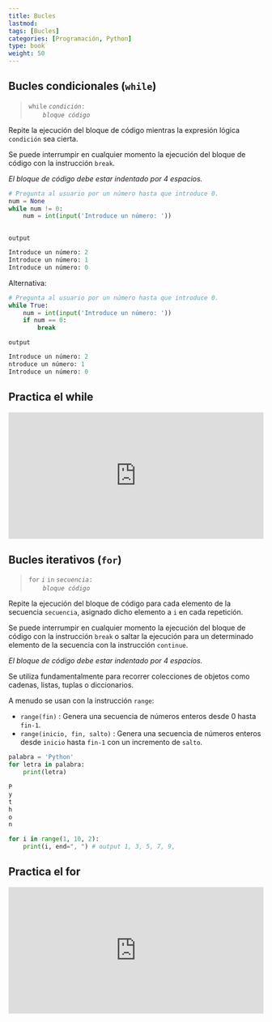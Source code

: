 ```yaml
---
title: Bucles
lastmod: 
tags: [Bucles]
categories: [Programación, Python]
type: book
weight: 50
---
```


## Bucles condicionales (`while`)

> `while` _`condición`_`:`  
&ensp;&ensp;&ensp;&ensp;_`bloque código`_ 

Repite la ejecución del bloque de código mientras la expresión lógica `condición` sea cierta.

Se puede interrumpir en cualquier momento la ejecución del bloque de código con la instrucción `break`.

<i class="fa fa-exclamation-triangle" style="color:red;"></i> _El bloque de código debe estar indentado por 4 espacios._

```python linenums="1"
# Pregunta al usuario por un número hasta que introduce 0.
num = None
while num != 0:
    num = int(input('Introduce un número: '))
 
```
`output`
```python 
Introduce un número: 2
Introduce un número: 1
Introduce un número: 0
```

Alternativa:

```python linenums="1"
# Pregunta al usuario por un número hasta que introduce 0.
while True:
    num = int(input('Introduce un número: '))
    if num == 0:
        break
```
`output`
```python 
Introduce un número: 2
ntroduce un número: 1
Introduce un número: 0
```
## Practica el while
<iframe frameborder="0" width="100%" height="250px" src="https://replit.com/@jorgelgpz/python-while?embed=true"></iframe>

## Bucles iterativos (`for`)

> `for` _`i`_ `in` _`secuencia`_`:`   
&ensp;&ensp;&ensp;&ensp;_`bloque código`_  

Repite la ejecución del bloque de código para cada elemento de la secuencia `secuencia`, asignado dicho elemento a `i` en cada repetición.

Se puede interrumpir en cualquier momento la ejecución del bloque de código con la instrucción `break` o saltar la ejecución para un determinado elemento de la secuencia con la instrucción `continue`.

<i class="fa fa-exclamation-triangle" style="color:red;"></i> _El bloque de código debe estar indentado por 4 espacios._

Se utiliza fundamentalmente para recorrer colecciones de objetos como cadenas, listas, tuplas o diccionarios.

A menudo se usan con la instrucción `range`:

- `range(fin)` : Genera una secuencia de números enteros desde 0 hasta `fin-1`.
- `range(inicio, fin, salto)` : Genera una secuencia de números enteros desde `inicio` hasta `fin-1` con un incremento de `salto`.

```python linenums="1"
palabra = 'Python'
for letra in palabra:
    print(letra)
```
```python 
P
y
t
h
o
n
```

```python linenums="1"
for i in range(1, 10, 2):
    print(i, end=", ") # output 1, 3, 5, 7, 9,
```
## Practica el for
<iframe frameborder="0" width="100%" height="250px" src="https://replit.com/@jorgelgpz/python-for?embed=true"></iframe>
